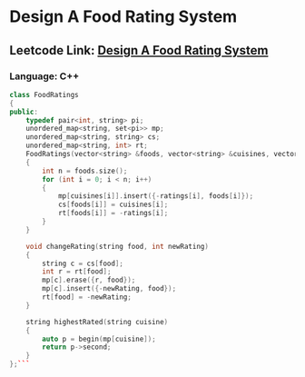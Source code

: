 # Design A Food Rating System

## Leetcode Link: [Design A Food Rating System](https://leetcode.com/problems/design-a-food-rating-system/)
### Language: C++

```cpp
class FoodRatings
{
public:
    typedef pair<int, string> pi;
    unordered_map<string, set<pi>> mp;
    unordered_map<string, string> cs;
    unordered_map<string, int> rt;
    FoodRatings(vector<string> &foods, vector<string> &cuisines, vector<int> &ratings)
    {
        int n = foods.size();
        for (int i = 0; i < n; i++)
        {
            mp[cuisines[i]].insert({-ratings[i], foods[i]});
            cs[foods[i]] = cuisines[i];
            rt[foods[i]] = -ratings[i];
        }
    }

    void changeRating(string food, int newRating)
    {
        string c = cs[food];
        int r = rt[food];
        mp[c].erase({r, food});
        mp[c].insert({-newRating, food});
        rt[food] = -newRating;
    }

    string highestRated(string cuisine)
    {
        auto p = begin(mp[cuisine]);
        return p->second;
    }
};```



